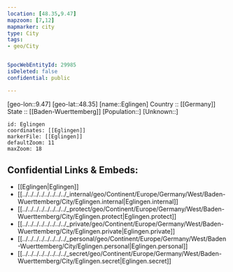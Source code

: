 ```yaml
---
location: [48.35,9.47] 
mapzoom: [7,12] 
mapmarker: city 
type: City
tags:
- geo/City


SpocWebEntityId: 29985
isDeleted: false
confidential: public

---
```

[geo-lon::9.47] 
[geo-lat::48.35] 
[name::Eglingen] 
Country :: [[Germany]]  
State :: [[Baden-Wuerttemberg]] 
[Population::] 
[Unknown::] 


```leaflet
id: Eglingen
coordinates: [[Eglingen]] 
markerFile: [[Eglingen]] 
defaultZoom: 11 
maxZoom: 18
```


## Confidential Links & Embeds: 
- [[Eglingen|Eglingen]]  
- [[../../../../../../../../_internal/geo/Continent/Europe/Germany/West/Baden-Wuerttemberg/City/Eglingen.internal|Eglingen.internal]] 
- [[../../../../../../../../_protect/geo/Continent/Europe/Germany/West/Baden-Wuerttemberg/City/Eglingen.protect|Eglingen.protect]] 
- [[../../../../../../../../_private/geo/Continent/Europe/Germany/West/Baden-Wuerttemberg/City/Eglingen.private|Eglingen.private]] 
- [[../../../../../../../../_personal/geo/Continent/Europe/Germany/West/Baden-Wuerttemberg/City/Eglingen.personal|Eglingen.personal]] 
- [[../../../../../../../../_secret/geo/Continent/Europe/Germany/West/Baden-Wuerttemberg/City/Eglingen.secret|Eglingen.secret]] 
